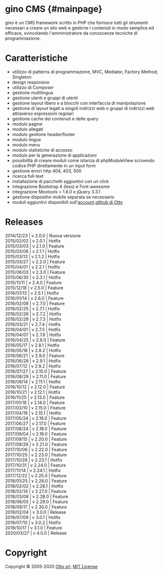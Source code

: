 # gino CMS {#mainpage}

gino è un CMS framework scritto in PHP che fornisce tutti gli strumenti necessari a creare un sito web e gestirne i contenuti in modo semplice ed efficace, svincolando l'amministratore da conoscenze tecniche di programmazione.

# Caratteristiche
- utilizzo di patterns di programmazione, MVC, Mediator, Factory Method, Singleton
- design responsivo
- utilizzo di Composer
- gestione multilingua
- gestione utenti e gruppi di utenti
- gestione layout libero e a blocchi con interfaccia di manipolazione
- gestione di layout legati a singoli indirizzi web o gruppi di indirizzi web attraverso espressioni regolari
- gestione cache dei contenuti e delle query
- modulo pagine
- modulo allegati
- modulo gestione header/footer
- modulo lingue
- modulo menu
- modulo statistiche di accesso
- modulo per la generazione di applicazioni
- possibilità di creare moduli come istanza di phpModuleView scrivendo codice PHP direttamente in un input form
- gestione errori http 404, 403, 500
- ricerca full-text
- installazione di pacchetti aggiuntivi con un click
- integrazione Bootstrap 4 (less) e Font-awesome
- integrazione Mootools > 1.6.0 e jQuery 3.3.1
- gestione dispositivi mobile separata se necessario
- moduli aggiuntivi disponibili sull'[account github di Otto](http://github.com/otto-torino)

# Releases
2014/12/23 | v 2.0.0 | Nuova versione   
2015/02/02 | v 2.0.1 | Hotfix   
2015/03/03 | v 2.1.0 | Feature   
2015/03/06 | v 2.1.1 | Hotfix   
2015/03/13 | v 2.1.2 | Hotfix   
2015/03/27 | v 2.2.0 | Feature   
2015/04/01 | v 2.2.1 | Hotfix   
2015/06/03 | v 2.3.0 | Feature   
2015/06/30 | v 2.3.1 | Hotfix   
2015/11/11 | v 2.4.0 | Feature  
2015/12/18 | v 2.5.0 | Feature  
2016/01/13 | v 2.5.1 | Hotfix  
2016/01/14 | v 2.6.0 | Feature  
2016/02/08 | v 2.7.0 | Feature  
2016/02/25 | v 2.7.1 | Hotfix  
2016/02/26 | v 2.7.2 | Hotfix  
2016/02/29 | v 2.7.3 | Hotfix  
2016/03/21 | v 2.7.4 | Hotfix  
2016/04/01 | v 2.7.5 | Hotfix  
2016/04/07 | v 2.7.6 | Hotfix  
2016/04/25 | v 2.8.0 | Feature  
2016/05/17 | v 2.8.1 | Hotfix  
2016/05/18 | v 2.8.2 | Hotfix  
2016/06/21 | v 2.9.0 | Feature  
2016/06/28 | v 2.9.1 | Hotfix  
2016/07/12 | v 2.9.2 | Hotfix  
2016/07/27 | v 2.10.0 | Feature  
2016/08/29 | v 2.11.0 | Feature  
2016/09/14 | v 2.11.1 | Hotfix  
2016/10/12 | v 2.12.0 | Feature  
2016/10/21 | v 2.12.1 | Hotfix  
2016/11/25 | v 2.13.0 | Feature  
2017/01/16 | v 2.14.0 | Feature  
2017/03/10 | v 2.15.0 | Feature  
2017/04/19 | v 2.15.1 | Hotfix  
2017/05/24 | v 2.16.0 | Feature  
2017/06/27 | v 2.17.0 | Feature  
2017/08/24 | v 2.18.0 | Feature  
2017/09/04 | v 2.19.0 | Feature  
2017/09/15 | v 2.20.0 | Feature  
2017/09/26 | v 2.21.0 | Feature  
2017/10/06 | v 2.22.0 | Feature  
2017/10/25 | v 2.23.0 | Feature  
2017/10/26 | v 2.23.1 | Hotfix  
2017/10/31 | v 2.24.0 | Feature  
2017/11/14 | v 2.24.1 | Hotfix  
2017/12/22 | v 2.25.0 | Feature  
2018/01/25 | v 2.26.0 | Feature  
2018/02/02 | v 2.26.1 | Hotfix  
2018/02/14 | v 2.27.0 | Feature  
2018/03/08 | v 2.28.0 | Feature  
2018/06/05 | v 2.29.0 | Feature  
2018/09/17 | v 2.30.0 | Feature  
2019/02/04 | v 3.0.0 | Release  
2019/07/09 | v 3.0.1 | Hotfix  
2019/07/10 | v 3.0.2 | Hotfix  
2019/10/17 | v 3.1.0 | Feature  
2020/03/27 | v 4.0.0 | Release 

# Copyright
Copyright © 2005-2020 [Otto srl](http://www.otto.to.it), [MIT License](http://opensource.org/licenses/MIT)

